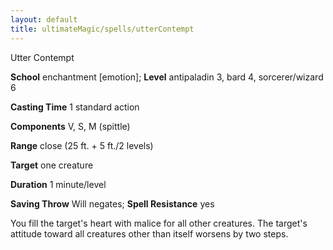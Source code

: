 ```yaml
---
layout: default
title: ultimateMagic/spells/utterContempt
---
```

Utter Contempt

**School** enchantment [emotion]; **Level** antipaladin 3, bard 4, sorcerer/wizard 6

**Casting Time** 1 standard action

**Components** V, S, M (spittle)

**Range** close (25 ft. + 5 ft./2 levels)

**Target** one creature

**Duration** 1 minute/level

**Saving Throw** Will negates; **Spell Resistance** yes

You fill the target's heart with malice for all other creatures. The target's attitude toward all creatures other than itself worsens by two steps.

